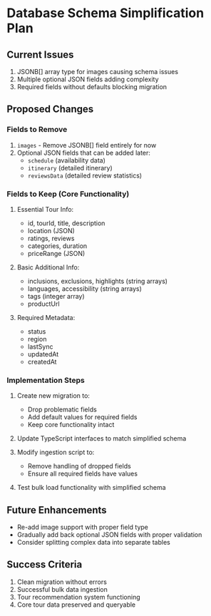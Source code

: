 # Database Schema Simplification Plan

## Current Issues
1. JSONB[] array type for images causing schema issues
2. Multiple optional JSON fields adding complexity
3. Required fields without defaults blocking migration

## Proposed Changes

### Fields to Remove
1. `images` - Remove JSONB[] field entirely for now
2. Optional JSON fields that can be added later:
   - `schedule` (availability data)
   - `itinerary` (detailed itinerary)
   - `reviewsData` (detailed review statistics)

### Fields to Keep (Core Functionality)
1. Essential Tour Info:
   - id, tourId, title, description
   - location (JSON)
   - ratings, reviews
   - categories, duration
   - priceRange (JSON)

2. Basic Additional Info:
   - inclusions, exclusions, highlights (string arrays)
   - languages, accessibility (string arrays)
   - tags (integer array)
   - productUrl

3. Required Metadata:
   - status
   - region  
   - lastSync
   - updatedAt
   - createdAt

### Implementation Steps
1. Create new migration to:
   - Drop problematic fields
   - Add default values for required fields
   - Keep core functionality intact

2. Update TypeScript interfaces to match simplified schema

3. Modify ingestion script to:
   - Remove handling of dropped fields
   - Ensure all required fields have values

4. Test bulk load functionality with simplified schema

## Future Enhancements
- Re-add image support with proper field type
- Gradually add back optional JSON fields with proper validation
- Consider splitting complex data into separate tables

## Success Criteria
1. Clean migration without errors
2. Successful bulk data ingestion
3. Tour recommendation system functioning
4. Core tour data preserved and queryable